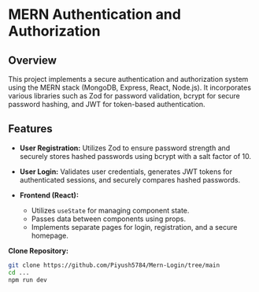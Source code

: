 # MERN Authentication and Authorization

## Overview

This project implements a secure authentication and authorization system using the MERN stack (MongoDB, Express, React, Node.js). It incorporates various libraries such as Zod for password validation, bcrypt for secure password hashing, and JWT for token-based authentication.

## Features

- **User Registration:** Utilizes Zod to ensure password strength and securely stores hashed passwords using bcrypt with a salt factor of 10.

- **User Login:** Validates user credentials, generates JWT tokens for authenticated sessions, and securely compares hashed passwords.

- **Frontend (React):**
  - Utilizes `useState` for managing component state.
  - Passes data between components using props.
  - Implements separate pages for login, registration, and a secure homepage.


 **Clone Repository:**
   ```bash
   git clone https://github.com/Piyush5784/Mern-Login/tree/main
   cd ...
   npm run dev
```
  
  

